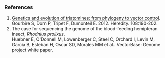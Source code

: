 ### References

1.  [Genetics and evolution of triatomines: from phylogeny to vector
    control](http://europepmc.org/abstract/MED/21897436).\
    Gourbire S, Dorn P, Tripet F, Dumonteil E. 2012. Heredity.
    108:190-202.
2.  The case for sequencing the genome of the blood-feeding hemipteran
    insect, *Rhodnius prolixus*.\
    Huebner E, O\'Donnell M, Lowenberger C, Steel C, Orchard I, Levin M,
    Garcia B, Esteban H, Oscar SD, Morales MM et al.. VectorBase: Genome
    project white paper.
